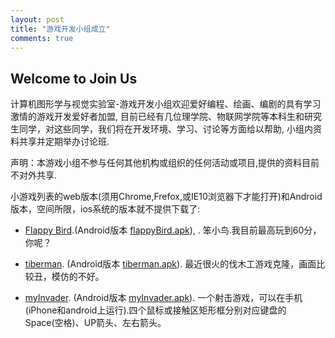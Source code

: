 ```yaml
---
layout: post
title: "游戏开发小组成立"
comments: true
---
```



## Welcome to Join Us

计算机图形学与视觉实验室-游戏开发小组欢迎爱好编程、绘画、编剧的具有学习激情的游戏开发爱好者加盟,
目前已经有几位理学院、物联网学院等本科生和研究生同学，对这些同学，我们将在开发环境、学习、讨论等方面给以帮助, 小组内资料共享并定期举办讨论班.

<!--more-->
  
声明：本游戏小组不参与任何其他机构或组织的任何活动或项目,提供的资料目前不对外共享.
  
小游戏列表的web版本(须用Chrome,Frefox,或IE10浏览器下才能打开)和Android版本，空间所限，ios系统的版本就不提供下载了: 
  
* [Flappy Bird](http://games.hwdong.com/flappyBird/).(Android版本 [flappyBird.apk](http://games.hwdong.com/flappyBird.apk)), . 笨小鸟.我目前最高玩到60分，你呢？

* [tiberman](http://games.hwdong.com/tiberman/). (Android版本 [tiberman.apk](http://games.hwdong.com/tiberman.apk)). 最近很火的伐木工游戏克隆，画面比较丑，模仿的不好。 

* [myInvader](http://games.hwdong.com/myInvader/). (Android版本 [myInvader.apk](http://games.hwdong.com/myInvader.apk)). 一个射击游戏，可以在手机(iPhone和android上运行).四个鼠标或接触区矩形框分别对应键盘的 Space(空格)、UP箭头、左右箭头。
